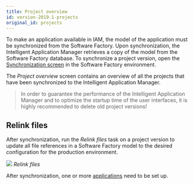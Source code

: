 ```yaml
---
title: Project overview
id: version-2019.1-projects
original_id: projects
---
```


To make an application available in IAM, the model of the application must be synchronized from the Software Factory. Upon synchronization, the Intelligent Application Manager retrieves a copy of the model from the Software Factory database.
To synchronize a project version, open the [Synchronization screen](../sf/synchronization) in the Software Factory environment.

The *Project overview* screen contains an overview of all the projects that have been synchronized to the Intelligent Application Manager.

> In order to guarantee the performance of the Intelligent Application Manager and to optimize the startup time of the user interfaces, it is highly recommended to delete old project versions!

## Relink files

After synchronization, run the *Relink files* task on a project version to update all file references in a Software Factory model to the desired configuration for the production environment.

![](assets/iam_dev/image13.png)
*Relink files*

After synchronization, one or more [applications](applications) need to be set up.